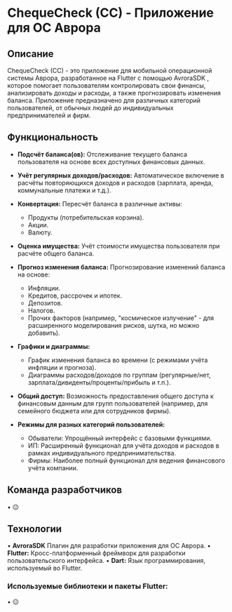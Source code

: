 # ChequeCheck (CC) - Приложение для ОС Аврора

## Описание

ChequeCheck (CC) - это приложение для мобильной операционной системы Аврора, разработанное на Flutter с помощью AvroraSDK , которое помогает пользователям контролировать свои финансы, анализировать доходы и расходы, а также прогнозировать изменения баланса. Приложение предназначено для различных категорий пользователей, от обычных людей до индивидуальных предпринимателей и фирм.

## Функциональность

*   **Подсчёт баланса(ов):** Отслеживание текущего баланса пользователя на основе всех доступных финансовых данных.

*   **Учёт регулярных доходов/расходов:** Автоматическое включение в расчёты повторяющихся доходов и расходов (зарплата, аренда, коммунальные платежи и т.д.).

*   **Конвертация:** Пересчёт баланса в различные активы:
    *   Продукты (потребительская корзина).
    *   Акции.
    *   Валюту.

*   **Оценка имущества:** Учёт стоимости имущества пользователя при расчёте общего баланса.

*  **Прогноз изменения баланса:** Прогнозирование изменений баланса на основе:
    *   Инфляции.
    *   Кредитов, рассрочек и ипотек.
    *   Депозитов.
    *   Налогов.
    *   Прочих факторов (например, "космическое излучение" - для расширенного моделирования рисков, шутка, но можно добавить).

*   **Графики и диаграммы:**
    *   График изменения баланса во времени (с режимами учёта инфляции и прогноза).
    *   Диаграммы расходов/доходов по группам (регулярные/нет, зарплата/дивиденты/проценты/прибыль и т.п.).

*   **Общий доступ:** Возможность предоставления общего доступа к финансовым данным для групп пользователей (например, для семейного бюджета или для сотрудников фирмы).

*   **Режимы для разных категорий пользователей:**
    *   Обыватели: Упрощённый интерфейс с базовыми функциями.
    *   ИП: Расширенный функционал для учёта доходов и расходов в рамках индивидуального предпринимательства.
    *   Фирмы: Наиболее полный функционал для ведения финансового учёта компании.

## Команда разработчиков

•   😐

## Технологии
•   **AvroraSDK** Плагин для разработки приложения для ОС Аврора.
•   **Flutter:** Кросс-платформенный фреймворк для разработки пользовательского интерфейса.
•   **Dart:** Язык программирования, используемый во Flutter.

### Используемые библиотеки и пакеты Flutter:

•   😐
